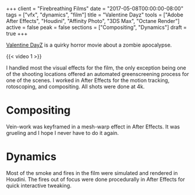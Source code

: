 +++
client = "Firebreathing Films"
date = "2017-05-08T00:00:00-08:00"
tags = ["vfx", "dynamics", "film"]
title = "Valentine Dayz"
tools = ["Adobe After Effects", "Houdini", "Affinity Photo", "3DS Max", "Octane Render"]
active = false
peak = false
sections = ["Compositing", "Dynamics"]
draft = true
+++

[Valentine DayZ](http://www.imdb.com/title/tt5950092/) is a quirky horror movie about a zombie apocalypse.

{{< video 1 >}}

I handled most the visual effects for the film, the only exception being one of the shooting locations offered an automated greenscreening process for one of the scenes. I worked in After Effects for the motion tracking, rotoscoping, and compositing. All shots were done at 4k.

# Compositing
Vein-work was keyframed in a mesh-warp effect in After Effects. It was grueling and I hope I never have to do it again.

# Dynamics
Most of the smoke and fires in the film were simulated and rendered in Houdini. The fires out of focus were done procedurally in After Effects for quick interactive tweaking.
